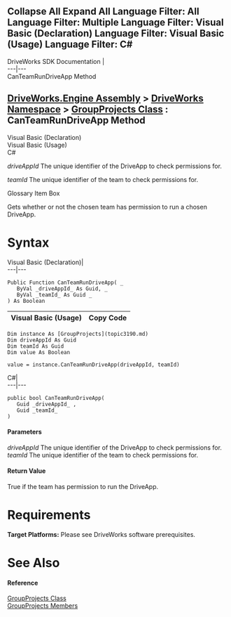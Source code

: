 Collapse All Expand All Language Filter: All  Language Filter: Multiple  Language Filter: Visual Basic (Declaration) Language Filter: Visual Basic (Usage) Language Filter: C#  
---  
DriveWorks SDK Documentation  |   
---|---  
CanTeamRunDriveApp Method   
  
[DriveWorks.Engine Assembly](topic2156.md) > [DriveWorks Namespace](topic2159.md) > [GroupProjects Class](topic3190.md) : CanTeamRunDriveApp Method  
---  
  
Visual Basic (Declaration)    
Visual Basic (Usage)    
C# 

_driveAppId_
    The unique identifier of the DriveApp to check permissions for.

_teamId_
    The unique identifier of the team to check permissions for.

Glossary Item Box

Gets whether or not the chosen team has permission to run a chosen DriveApp. 

# Syntax

Visual Basic (Declaration)|   
---|---  
      
    
    Public Function CanTeamRunDriveApp( _
       ByVal _driveAppId_ As Guid, _
       ByVal _teamId_ As Guid _
    ) As Boolean  
  
Visual Basic (Usage)| Copy Code  
---|---  
      
    
    Dim instance As [GroupProjects](topic3190.md)
    Dim driveAppId As Guid
    Dim teamId As Guid
    Dim value As Boolean
     
    value = instance.CanTeamRunDriveApp(driveAppId, teamId)  
  
C#|   
---|---  
      
    
    public bool CanTeamRunDriveApp( 
       Guid _driveAppId_ ,
       Guid _teamId_
    )  
  
#### Parameters

 _driveAppId_
    The unique identifier of the DriveApp to check permissions for.
_teamId_
    The unique identifier of the team to check permissions for.

#### Return Value

True if the team has permission to run the DriveApp.

# Requirements

**Target Platforms:** Please see DriveWorks software prerequisites.

# See Also

#### Reference

[GroupProjects Class](topic3190.md)   
[GroupProjects Members](topic3191.md)


